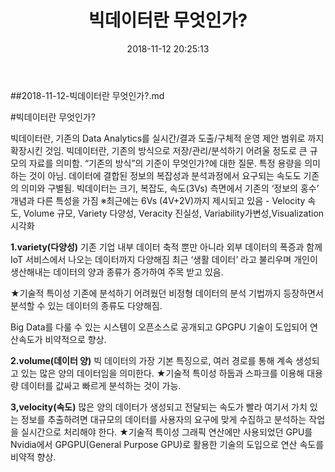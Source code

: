 ﻿---
layout: post
title:  "빅데이터란 무엇인가?"
date:   2018-11-12 20:25:13
categories: Data_science
permalink: /archivers/python_lecture_04
---

##2018-11-12-빅데이터란 무엇인가?.md

#빅데이터란 무엇인가?

빅데이터란, 기존의 Data Analytics를 실시간/결과 도출/구체적 운영 제안  범위로 까지 확장시킨 것임.
빅데이터란, 기존의 방식으로 저장/관리/분석하기 어려울 정도로 큰 규모의 자료를 의미함. 
“기존의 방식”의 기준이 무엇인가?에 대한 질문. 특정 용량을 의미하는 것이 아님. 
데이터에 결합된 정보의 복잡성과 분석과정에서 요구되는 속도도 기존의 의미와 구별됨.
빅데이터는 크기, 복잡도, 속도(3Vs) 측면에서 기존의 ‘정보의 홍수’ 개념과 다른 특성을 가짐
※최근에는 6Vs (4V+2V)까지 제시되고 있음
    - Velocity 속도, Volume 규모, Variety 다양성, Veracity 진실성, 
      Variability가변성,Visualization 시각화

__1.variety(다양성)__
기존 기업 내부 데이터 축적 뿐만 아니라 외부 데이터의 폭증과 함께 IoT 서비스에서 나오는 데이터까지 다양해짐
최근 ‘생활 데이터’ 라고 불리우며 개인이 생산해내는 데이터의 양과 종류가 증가하여 주목 받고 있음.

★기술적 특이성
기존에 분석하기 어려웠던 비정형 데이터의 분석 기법까지 등장하면서 분석할 수 있는 데이터의 종류도 다양해짐.

Big Data를 다룰 수 있는 시스템이 오픈소스로 공개되고 GPGPU 기술이 도입되어 연산속도가 비약적으로 향상.

__2.volume(데이터 양)__
빅 데이터의 가장 기본 특징으로, 여러 경로를 통해 계속 생성되고 있는 많은 양의 데이터임을 의미한다.
★기술적 특이성
하둡과 스파크를 이용해 대용량 데이터를 값싸고 빠르게 분석하는 것이 가능.

__3,velocity(속도)__
많은 양의 데이터가 생성되고 전달되는 속도가 빨라 여기서 가치 있는 정보를 추출하려면 대규모의 데이터를 사용자의 요구에 맞게 수집하고 분석하는 작업을 실시간으로 처리해야 한다.
★기술적 특이성
그래픽 연산에만 사용되었던 GPU를 Nvidia에서 GPGPU(General Purpose GPU)로 활용한 기술의 도입으로 연산 속도를 비약적 향상.